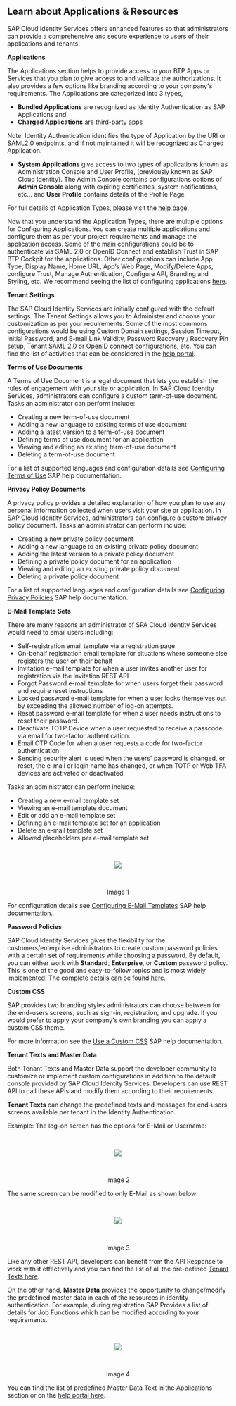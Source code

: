 ## Learn about Applications & Resources   

SAP Cloud Identity Services offers enhanced features so that administrators can provide a comprehensive and secure experience to users of their applications and tenants.  

**Applications** 

The Applications section helps to provide access to your BTP Apps or Services that you plan to give access to and validate the authorizations. It also provides a few options like branding according to your company's requirements. The Applications are categorized into 3 types,  

- **Bundled Applications** are recognized as Identity Authentication as SAP Applications and 
- **Charged Applications** are third-party apps 

Note: Identity Authentication identifies the type of Application by the URI or SAML2.0 endpoints, and if not maintained it will be recognized as Charged Application.  

- **System Applications** give access to two types of applications known as Administration Console and User Profile, (previously known as SAP Cloud Identity). The Admin Console contains configurations options of **Admin Console** along with expiring certificates, system notifications, etc... and **User Profile** contains details of the Profile Page.  

For full details of Application Types, please visit the [help page](https://help.sap.com/docs/identity-authentication/identity-authentication/application-types?q=charged%20applications). 

Now that you understand the Application Types, there are multiple options for Configuring Applications. You can create multiple applications and configure them as per your project requirements and manage the application access. Some of the main configurations could be to authenticate via SAML 2.0 or OpenID Connect and establish Trust in SAP BTP Cockpit for the applications. Other configurations can include App Type, Display Name, Home URL, App’s Web Page, Modify/Delete Apps, configure Trust, Manage Authentication, Configure API, Branding and Styling, etc. We recommend seeing the list of configuring applications [here](https://help.sap.com/docs/identity-authentication/identity-authentication/configuring-applications).   

**Tenant Settings**  

The SAP Cloud Identity Services are initially configured with the default settings. The Tenant Settings allows you to Administer and choose your customization as per your requirements. Some of the most commons configurations would be using Custom Domain settings, Session Timeout, Initial Password, and E-mail Link Validity, Password Recovery / Recovery Pin setup, Tenant SAML 2.0 or OpenID connect configurations, etc. You can find the list of activities that can be considered in the [help portal](https://help.sap.com/docs/identity-authentication/identity-authentication/configuring-tenant-settings).  

**Terms of Use Documents** 

A Terms of Use Document is a legal document that lets you establish the rules of engagement with your site or application. In SAP Cloud Identity Services, administrators can configure a custom term-of-use document. Tasks an administrator can perform include:  

- Creating a new term-of-use document 
- Adding a new language to existing terms of use document  
- Adding a latest version to a term-of-use document 
- Defining terms of use document for an application 
- Viewing and editing an existing term-of-use document 
- Deleting a term-of-use document 

For a list of supported languages and configuration details see [Configuring Terms of Use](https://help.sap.com/docs/identity-authentication/identity-authentication/configuring-terms-of-use) SAP help documentation.  

**Privacy Policy Documents**  

A privacy policy provides a detailed explanation of how you plan to use any personal information collected when users visit your site or application. In SAP Cloud Identity Services, administrators can configure a custom privacy policy document. Tasks an administrator can perform include: 

- Creating a new private policy document 
- Adding a new language to an existing private policy document 
- Adding the latest version to a private policy document 
- Defining a private policy document for an application  
- Viewing and editing an existing private policy document 
- Deleting a private policy document 

For a list of supported languages and configuration details see [Configuring Privacy Policies](https://help.sap.com/docs/identity-authentication/identity-authentication/configuring-privacy-policies) SAP help documentation. 

**E-Mail Template Sets**  

There are many reasons an administrator of SPA Cloud Identity Services would need to email users including: 

- Self-registration email template via a registration page  
- On-behalf registration email template for situations where someone else registers the user on their behalf  
- Invitation e-mail template for when a user invites another user for registration via the invitation REST API 
- Forgot Password e-mail template for when users forget their password and require reset instructions  
- Locked password e-mail template for when a user locks themselves out by exceeding the allowed number of log-on attempts.  
- Reset password e-mail template for when a user needs instructions to reset their password. 
- Deactivate TOTP Device when a user requested to receive a passcode via email for two-factor authentication. 
- Email OTP Code for when a user requests a code for two-factor authentication 
- Sending security alert is used when the users' password is changed, or reset, the e-mail or login name has changed, or when TOTP or Web TFA devices are activated or deactivated.  

Tasks an administrator can perform include: 

- Creating a new e-mail template set 
- Viewing an e-mail template document  
- Edit or add an e-mail template set  
- Defining an e-mail template set for an application  
- Delete an e-mail template set  
- Allowed placeholders per e-mail template set
 
<br>
<p align="center"> 
<img src="images/4.3.1_EmailTemplate.png"> 
</p>
<br>
<p align="center" <b>Image 1</b> </p>

For configuration details see [Configuring E-Mail Templates](https://help.sap.com/docs/identity-authentication/identity-authentication/configuring-e-mail-templates) SAP help documentation. 

**Password Policies**  

SAP Cloud Identity Services gives the flexibility for the customers/enterprise administrators to create custom password policies with a certain set of requirements while choosing a password. By default, you can either work with **Standard**, **Enterprise**, or **Custom** password policy. This is one of the good and easy-to-follow topics and is most widely implemented. The complete details can be found [here](https://help.sap.com/docs/identity-authentication/identity-authentication/configuring-password-policies?q=password%20policy).  

**Custom CSS** 

SAP provides two branding styles administrators can choose between for the end-users screens, such as sign-in, registration, and upgrade. If you would prefer to apply your company's own branding you can apply a custom CSS theme.  

For more information see the [Use a Custom CSS](https://help.sap.com/docs/identity-authentication/identity-authentication/use-custom-css?q=cusotm%20CSS) SAP help documentation. 

**Tenant Texts and Master Data**  

Both Tenant Texts and Master Data support the developer community to customize or implement custom configurations in addition to the default console provided by SAP Cloud Identity Services. Developers can use REST API to call these APIs and modify them according to their requirements.  

**Tenant Texts** can change the predefined texts and messages for end-users screens available per tenant in the Identity Authentication.  

Example: The log-on screen has the options for E-Mail or Username: 

<br>
<p align="center"> 
<img src="images/4.3.2_LogOn1.png"> 
</p>
<br>
<p align="center" <b>Image 2</b> </p>

The same screen can be modified to only E-Mail as shown below:

<br>
<p align="center"> 
<img src="images/4.3.3_LogOn2.png"> 
</p>
<br>
<p align="center" <b>Image 3</b> </p>

Like any other REST API, developers can benefit from the API Response to work with it effectively and you can find the list of all the pre-defined [Tenant Texts here](https://help.sap.com/docs/identity-authentication/identity-authentication/change-tenant-texts-rest-api?q=tenant%20texts#loio66ad80a6bbaf4fc3911232f7cc9a7de6). 

On the other hand, **Master Data** provides the opportunity to change/modify the predefined master data in each of the resources in identity authentication. For example, during registration SAP Provides a list of details for Job Functions which can be modified according to your requirements.

<br>
<p align="center"> 
<img src="images/4.3.3_Registration.png"> 
</p>
<br>
<p align="center" <b>Image 4</b> </p>

You can find the list of predefined Master Data Text in the Applications section or on the [help portal here](https://help.sap.com/docs/identity-authentication/identity-authentication/change-master-data-texts-rest-api?q=tenant%20texts). 
